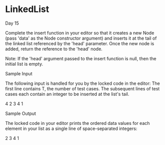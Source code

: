 # LinkedList
Day 15

Complete the insert function in your editor so that it creates a new Node (pass 'data' as the Node constructor argument) 
and inserts it at the tail of the linked list referenced by the 'head' parameter. Once the new node is added, return the reference to the 'head' node.

Note: If the 'head' argument passed to the insert function is null, then the initial list is empty.

Sample Input

The following input is handled for you by the locked code in the editor: 
The first line contains T, the number of test cases. 
The  subsequent lines of test cases each contain an integer to be inserted at the list's tail.

4
2
3
4
1

Sample Output

The locked code in your editor prints the ordered data values for each element in your list as a single line of space-separated integers:

2 3 4 1

